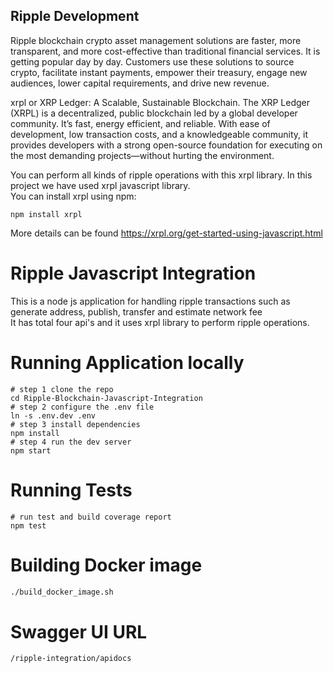 ## Ripple Development
Ripple blockchain crypto asset management solutions are faster, more transparent, and more cost-effective than traditional financial services. It is getting popular day by day. Customers use these solutions to source crypto, facilitate instant payments, empower their treasury, engage new audiences, lower capital requirements, and drive new revenue.

xrpl or XRP Ledger: A Scalable, Sustainable Blockchain.
The XRP Ledger (XRPL) is a decentralized, public blockchain led by a global developer community. It’s fast, energy efficient, and reliable. With ease of development, low transaction costs, and a knowledgeable community, it provides developers with a strong open-source foundation for executing on the most demanding projects—without hurting the environment.

You can perform all kinds of ripple operations with this xrpl library. In this project we have used xrpl javascript library. <br>
You can install xrpl using npm:
```
npm install xrpl
```

More details can be found https://xrpl.org/get-started-using-javascript.html

# Ripple Javascript Integration

This is a node js application for handling ripple transactions such as generate address, publish, transfer and estimate network fee<br/>
It has total four api's and it uses xrpl library to perform ripple operations.

# Running Application locally

```
# step 1 clone the repo
cd Ripple-Blockchain-Javascript-Integration
# step 2 configure the .env file
ln -s .env.dev .env
# step 3 install dependencies
npm install
# step 4 run the dev server
npm start
```

# Running Tests

```
# run test and build coverage report
npm test
```

# Building Docker image
```bash
./build_docker_image.sh
```

# Swagger UI URL
```
/ripple-integration/apidocs
```
